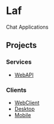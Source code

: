 # Laf
Chat Applications

## Projects

### Services
* [WebAPI](https://github.com/kraskoo/Laf/tree/master/API)

### Clients
* [WebClient](https://github.com/kraskoo/Laf/tree/master/Clients/WebClient)
* [Desktop](https://github.com/kraskoo/Laf/tree/master/Clients/DesktopClient)
* [Mobile](https://github.com/kraskoo/Laf/tree/master/Clients/MobileClient)